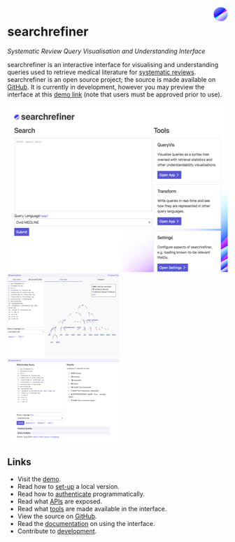 <img src="assets/images/favicon.png" title="home" width="32px" height="32px" align="right">

# searchrefiner

_Systematic Review Query Visualisation and Understanding Interface_

searchrefiner is an interactive interface for visualising and understanding queries used to retrieve medical literature for
[systematic reviews](https://en.wikipedia.org/wiki/Systematic_review). searchrefiner is an open source project; the source is
made available on [GitHub](https://github.com/ielab/searchrefiner). It is currently in development, however you may preview 
the interface at this [demo link](http://43.240.96.223:4853/) (note that users must be approved prior to use).

<img src="assets/images/home.png" title="home" width="512px" height="384px">

<img src="assets/images/tree.png" title="tree" width="256px" height="192px" style="display:inline">
<img src="assets/images/query.png" title="query" width="256px" height="192px" style="display:inline">


## Links

 - Visit the [demo](http://43.240.96.223/).
 - Read how to [set-up](setup.md) a local version.
 - Read how to [authenticate](authentication.md) programmatically.
 - Read what [APIs](api.md) are exposed.
 - Read what [tools](tools.md) are made available in the interface.
 - View the source on [GitHub](https://github.com/ielab/searchrefiner).
 - Read the [documentation](http://43.240.96.223/help) on using the interface.
 - Contribute to [development](https://github.com/ielab/searchrefiner/issues).
